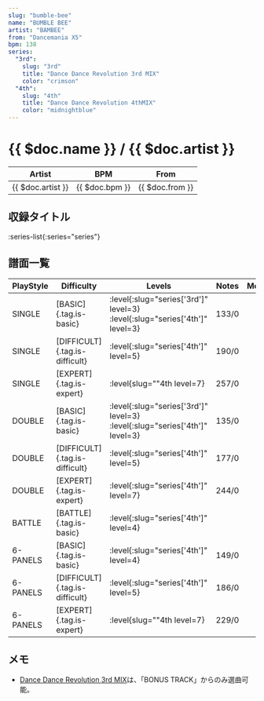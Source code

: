 ```yaml
---
slug: "bumble-bee"
name: "BUMBLE BEE"
artist: "BAMBEE"
from: "Dancemania X5"
bpm: 138
series:
  "3rd":
    slug: "3rd"
    title: "Dance Dance Revolution 3rd MIX"
    color: "crimson"
  "4th":
    slug: "4th"
    title: "Dance Dance Revolution 4thMIX"
    color: "midnightblue"
---
```


# {{ $doc.name }} / {{ $doc.artist }}

|Artist|BPM|From|
|------|---|----|
|{{ $doc.artist }}|{{ $doc.bpm }}|{{ $doc.from }}|

## 収録タイトル

:series-list{:series="series"}

## 譜面一覧

|PlayStyle|Difficulty|Levels|Notes|Movie|
|---------|----------|------|-----|-----|
|SINGLE|[BASIC]{.tag.is-basic}|:level{:slug="series['3rd']" level=3} :level{:slug="series['4th']" level=3}|133/0||
|SINGLE|[DIFFICULT]{.tag.is-difficult}|:level{:slug="series['4th']" level=5}|190/0||
|SINGLE|[EXPERT]{.tag.is-expert}|:level{slug=""4th level=7}|257/0||
|DOUBLE|[BASIC]{.tag.is-basic}|:level{:slug="series['3rd']" level=3} :level{:slug="series['4th']" level=3}|135/0||
|DOUBLE|[DIFFICULT]{.tag.is-difficult}|:level{:slug="series['4th']" level=5}|177/0||
|DOUBLE|[EXPERT]{.tag.is-expert}|:level{:slug="series['4th']" level=7}|244/0||
|BATTLE|[BATTLE]{.tag.is-basic}|:level{:slug="series['4th']" level=4}|||
|6-PANELS|[BASIC]{.tag.is-basic}|:level{:slug="series['4th']" level=4}|149/0||
|6-PANELS|[DIFFICULT]{.tag.is-difficult}|:level{:slug="series['4th']" level=5}|186/0||
|6-PANELS|[EXPERT]{.tag.is-expert}|:level{slug=""4th level=7}|229/0||

## メモ

- [Dance Dance Revolution 3rd MIX](/series/3rd/)は、「BONUS TRACK」からのみ選曲可能。
